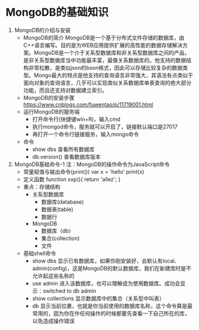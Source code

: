 # MongoDB的基础知识
1. MongoDB的介绍与安装
    - MongoDB的简介
    MongoDB是一个基于分布式文件存储的数据库，由C++语言编写。目的是为WEB应用提供扩展的高性能的数据存储解决方案。MongoDB是一个介于关系型数据库和非关系型数据库之间的产品，是非关系型数据库当中功能最丰富，最像关系数据库的。他支持的数据结构非常松散，是类似json的bson格式，因此可以存储比较复杂的数据类型。Mongo最大的特点是他支持的查询语言非常强大，其语法有点类似于面向对象的查询语言，几乎可以实现类似关系数据库单表查询的绝大部分功能，而且还支持对数据建立索引。
    - MongoDB的安装步骤 
    https://www.cnblogs.com/fuwentao/p/11719001.html
    - 运行MongoDB的服务端
        - 打开命令行(快捷键win+R)，输入cmd
        - 执行mongod命令，服务就可以开启了，链接默认端口是27017
        - 再打开一个命令行链接服务，输入mongo命令
    - 命令
        - show dbs 查看所有数据库
        - db.version() 查看数据库版本
2. MongoDB基础命令-1
    注：MongoDB的操作命令为JavaScript命令
    - 常量赋值与输出命令(print())
    var x = 'hello'
    print(x)
    - 定义函数
    function xxp(){
        return 'allez';
    }
    - 重点：存储结构
        - 关系型数据库
            - 数据库(database)
            - 数据表(table)
            - 数据行
        - MongoDB
            - 数据库（db）
            - 集合(collection)
            - 文件
    - 基础shell命令
        - show dbs 显示已有数据库，如果你刚安装好，会默认有local、admin(config)，这是MongoDB的默认数据库，我们在新建库时是不允许起这些名称的
        - use admin 进入该数据库，也可以理解成为使用数据库。成功会显示：switched to db admin
        - show collections 显示数据库中的集合（关系型中叫表）
        - db 显示当前位置，也就是你当前使用的数据库名称，这个命令算是最常用的，因为你在作任何操作的时候都要先查看一下自己所在的库，以免造成操作错误
